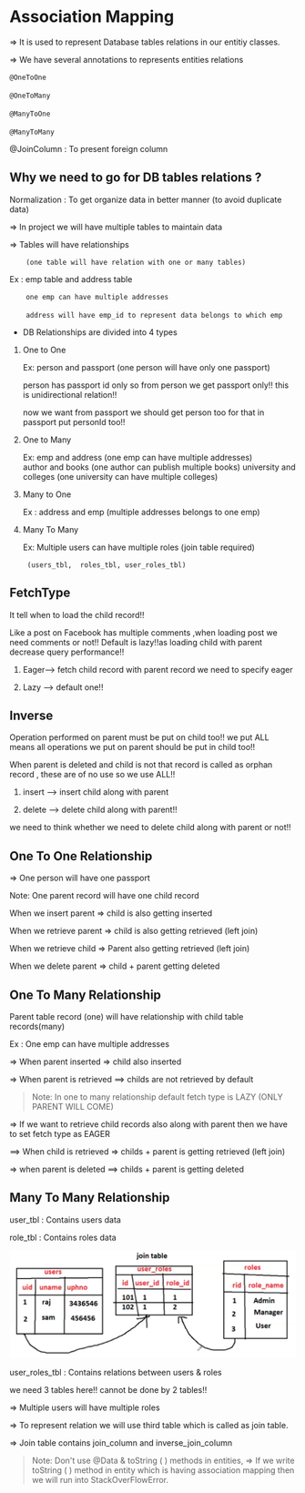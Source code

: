 #  Association Mapping

=> It is used to represent Database tables relations in our entitiy classes.

=> We have several annotations to represents entities relations

    @OneToOne

    @OneToMany

    @ManyToOne

    @ManyToMany

@JoinColumn : To present foreign column


## Why we need to go for DB tables relations ?

Normalization : To get organize data in better manner (to avoid duplicate data)

=> In project we will have multiple tables to maintain data

=> Tables will have relationships

		(one table will have relation with one or many tables)


Ex :  emp table and address table

		one emp can have multiple addresses

		address will have emp_id to represent data belongs to which emp


- DB Relationships are divided into 4 types 

1) One to One

	Ex: person and passport (one person will have only one passport)	

    person has passport id only so from person we get passport only!!
    this is unidirectional relation!!

    now we want from passport we should get person too for that in passport put personId too!!



2) One to Many

	Ex:  emp and address (one emp can have multiple addresses)				
		 author and books (one author can publish multiple books)
		 university and colleges (one university can have multiple colleges)

3) Many to One

	Ex : address and emp (multiple addresses belongs to one emp)		 

4) Many To Many 	

	Ex: Multiple users can have multiple roles (join table required)

		(users_tbl,  roles_tbl, user_roles_tbl)

## FetchType

 It tell when to load the child record!!

 Like a post on Facebook has multiple comments ,when loading post we need comments or not!!
 Default is lazy!!as loading child with parent decrease query performance!!

1. Eager--> fetch child record with parent record we need to specify eager

2. Lazy --> default one!!

## Inverse 

Operation performed on parent must be put on child too!! we put ALL means all operations we put on parent should be put in child too!!

When parent is deleted and child is not that record is called as orphan record , these are of no use so we use  ALL!!

1. insert --> insert child along with parent

2. delete --> delete child along with parent!!

we need to think whether we need to delete child along with parent or not!!


## One To One Relationship


=> One person will have one passport

Note: One parent record will have one child record


When we insert parent => child is also getting inserted

When we retrieve parent => child is also getting retrieved (left join)

When we retrieve child => Parent also getting retrieved (left join)

When we delete parent => child + parent getting deleted 

## One To Many Relationship


Parent table record (one) will have relationship with child table records(many)

Ex : One emp can have multiple addresses

=> When parent inserted => child also inserted

=> When parent is retrieved ==> childs are not retrieved by default 

>Note: In one to many relationship default fetch type is LAZY 
(ONLY PARENT WILL COME)

=> If we want to retrieve child records also along with parent then we have to set fetch type as EAGER

==> When child is retrieved => childs + parent is getting retrieved (left join)

=> when parent is deleted ==> childs + parent is getting deleted

## Many To Many Relationship

user_tbl  : Contains users data

role_tbl  : Contains roles data

![alt text](image.png)

user_roles_tbl : Contains relations between users & roles

we need 3 tables here!! cannot be done by 2 tables!!


=> Multiple users will have multiple roles

=> To represent relation we will use third table which is called as join table.

=> Join table contains join_column and inverse_join_column

>Note: Don't use @Data & toString ( ) methods in entities, 
=> If we write toString ( ) method in entity which is having association mapping then we will run into StackOverFlowError.